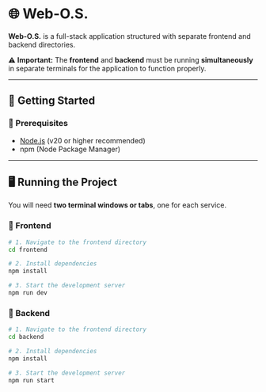 # 🌐 Web-O.S.

**Web-O.S.** is a full-stack application structured with separate frontend and backend directories.

⚠️ **Important:** The **frontend** and **backend** must be running **simultaneously** in separate terminals for the application to function properly.

---

## 🚀 Getting Started

### 🔧 Prerequisites
- [Node.js](https://nodejs.org/) (v20 or higher recommended)
- npm (Node Package Manager)

---

## 🖥️ Running the Project

You will need **two terminal windows or tabs**, one for each service.

### 📂 Frontend

```bash
# 1. Navigate to the frontend directory
cd frontend

# 2. Install dependencies
npm install

# 3. Start the development server
npm run dev
```

### 📂 Backend

```bash
# 1. Navigate to the frontend directory
cd backend

# 2. Install dependencies
npm install

# 3. Start the development server
npm run start
```

